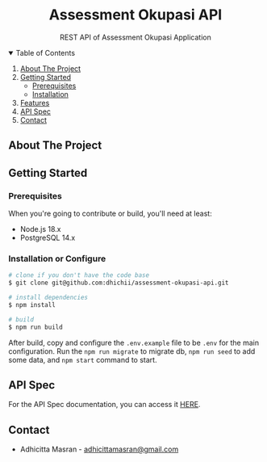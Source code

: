 <p align="center">
  <h1 align="center">Assessment Okupasi API</h1>

  <p align="center">
    REST API of Assessment Okupasi Application
  </p>
</p>

<!-- TABLE OF CONTENTS -->
<details open="open">
  <summary>Table of Contents</summary>
  <ol>
    <li>
      <a href="#about-the-project">About The Project</a>
    </li>
    <li>
      <a href="#getting-started">Getting Started</a>
      <ul>
        <li><a href="#prerequisites">Prerequisites</a></li>
        <li><a href="#installation">Installation</a></li>
      </ul>
    </li>
    <li><a href="#features">Features</a></li>
    <li><a href="#api-spec">API Spec</a></li>
    <li><a href="#contact">Contact</a></li>
  </ol>
</details>

## About The Project

## Getting Started

### Prerequisites

When you're going to contribute or build, you'll need at least:
  - Node.js 18.x
  - PostgreSQL 14.x

### Installation or Configure

```bash
# clone if you don't have the code base
$ git clone git@github.com:dhichii/assessment-okupasi-api.git

# install dependencies
$ npm install

# build
$ npm run build
```

After build, copy and configure the `.env.example` file to be `.env` for the main configuration. Run the `npm run migrate` to migrate db, `npm run seed` to add some data, and `npm start` command to start.

## API Spec
For the API Spec documentation, you can access it [HERE](https://github.com/dhichii/assessment-okupasi-api/tree/main/doc).

## Contact

- Adhicitta Masran - <adhicittamasran@gmail.com>
